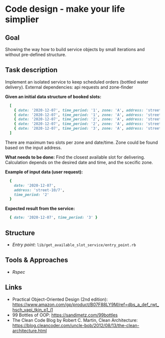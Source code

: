 # Code design - make your life simplier

## Goal
Showing the way how to build service objects by small iterations and without pre-defined structure.

## Task description
Implement an isolated service to keep scheduled orders (bottled water delivery).
External dependencies: api requests and zone-finder

**Given an initial data structure of booked slots:**
```ruby
  [
    { date: '2020-12-07', time_period: '1', zone: 'A', address: 'street-10/7' },
    { date: '2020-12-07', time_period: '1', zone: 'A', address: 'street-23/3' },
    { date: '2020-12-07', time_period: '2', zone: 'A', address: 'street-1/6' },
    { date: '2020-12-07', time_period: '2', zone: 'A', address: 'street-1/57' },
    { date: '2020-12-07', time_period: '3', zone: 'A', address: 'street-5/7' },
  ]
```

There are maximum two slots per zone and date/time.
Zone could be found based on the input address.

**What needs to be done:**
Find the closest available slot for delivering. Calculation depends on the desired date and time, and the scecific zone.

**Example of input data (user request):**
```ruby
  {
    date: '2020-12-07',
    address: 'street-10/7',
    time_period: '2'
  }
```

**Expected result from the service:**

```ruby
  { date: '2020-12-07', time_period: '3' }
```

## Structure
- *Entry point*: `lib/get_available_slot_service/entry_point.rb`

## Tools & Approaches
- *Rspec*

## Links
 - Practical Object-Oriented Design (2nd edition): https://www.amazon.com/gp/product/B07F88LY9M/ref=dbs_a_def_rwt_hsch_vapi_tkin_p1_i1
 - 99 Bottles of OOP: https://sandimetz.com/99bottles
 - The Clean Code Blog by Robert C. Martin, Clean Architecture: https://blog.cleancoder.com/uncle-bob/2012/08/13/the-clean-architecture.html